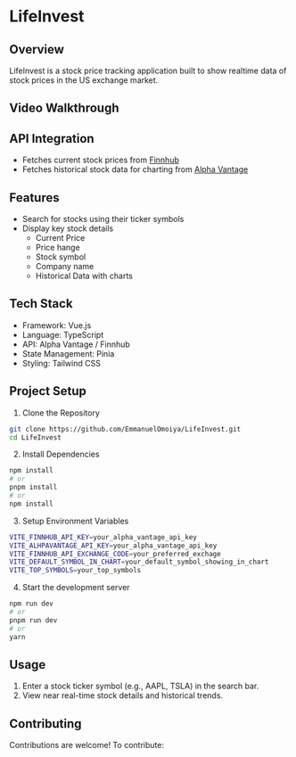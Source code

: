 # LifeInvest

## Overview
LifeInvest is a stock price tracking application built to show realtime data of stock prices in the US exchange market.

## Video Walkthrough

## API Integration
- Fetches current stock prices from [Finnhub](https://finnhub.io)
- Fetches historical stock data for charting from [Alpha Vantage](https://alphavantage.co)

## Features 
- Search for stocks using their ticker symbols
- Display key stock details
    - Current Price
    - Price hange
    - Stock symbol
    - Company name
    - Historical Data with charts

## Tech Stack
- Framework: Vue.js
- Language: TypeScript
- API: Alpha Vantage / Finnhub
- State Management: Pinia
- Styling: Tailwind CSS

## Project Setup

1. Clone the Repository

```sh
git clone https://github.com/EmmanuelOmoiya/LifeInvest.git
cd LifeInvest
```

2. Install Dependencies

```sh
npm install
# or
pnpm install
# or 
npm install
```

3. Setup Environment Variables

```sh
VITE_FINNHUB_API_KEY=your_alpha_vantage_api_key
VITE_ALHPAVANTAGE_API_KEY=your_alpha_vantage_api_key
VITE_FINNHUB_API_EXCHANGE_CODE=your_preferred_exchage
VITE_DEFAULT_SYMBOL_IN_CHART=your_default_symbol_showing_in_chart
VITE_TOP_SYMBOLS=your_top_symbols
```

4. Start the development server

```sh
npm run dev
# or
pnpm run dev
# or 
yarn
```

## Usage
1. Enter a stock ticker symbol (e.g., AAPL, TSLA) in the search bar.
2. View near real-time stock details and historical trends.



## Contributing

Contributions are welcome!
To contribute:
